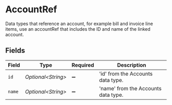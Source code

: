 # AccountRef

Data types that reference an account, for example bill and invoice line items, use an accountRef that includes the ID and name of the linked account.


## Fields

| Field                               | Type                                | Required                            | Description                         |
| ----------------------------------- | ----------------------------------- | ----------------------------------- | ----------------------------------- |
| `id`                                | *Optional\<String>*                 | :heavy_minus_sign:                  | 'id' from the Accounts data type.   |
| `name`                              | *Optional\<String>*                 | :heavy_minus_sign:                  | 'name' from the Accounts data type. |